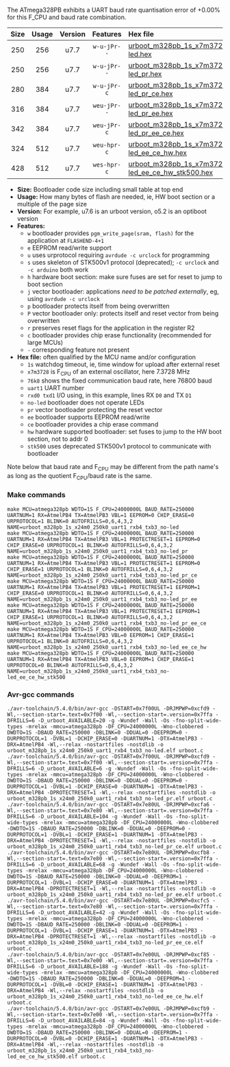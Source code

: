The ATmega328PB exhibits a UART baud rate quantisation error of +0.00% for this F_CPU and baud rate combination.

|Size|Usage|Version|Features|Hex file|
|:-:|:-:|:-:|:-:|:--|
|250|256|u7.7|`w-u-jPr--`|[urboot_m328pb_1s_x7m3728_76k8_uart1_rxb4_txb3_no-led.hex](https://raw.githubusercontent.com/stefanrueger/urboot.hex/main/mcus/atmega328pb/watchdog_1_s/external_oscillator_x/%2B7m372800_hz/%2B%2B76k8_baud/uart1_rxb4_txb3/no-led/urboot_m328pb_1s_x7m3728_76k8_uart1_rxb4_txb3_no-led.hex)|
|250|256|u7.7|`w-u-jPr--`|[urboot_m328pb_1s_x7m3728_76k8_uart1_rxb4_txb3_no-led_pr.hex](https://raw.githubusercontent.com/stefanrueger/urboot.hex/main/mcus/atmega328pb/watchdog_1_s/external_oscillator_x/%2B7m372800_hz/%2B%2B76k8_baud/uart1_rxb4_txb3/no-led/urboot_m328pb_1s_x7m3728_76k8_uart1_rxb4_txb3_no-led_pr.hex)|
|280|384|u7.7|`w-u-jPr-c`|[urboot_m328pb_1s_x7m3728_76k8_uart1_rxb4_txb3_no-led_pr_ce.hex](https://raw.githubusercontent.com/stefanrueger/urboot.hex/main/mcus/atmega328pb/watchdog_1_s/external_oscillator_x/%2B7m372800_hz/%2B%2B76k8_baud/uart1_rxb4_txb3/no-led/urboot_m328pb_1s_x7m3728_76k8_uart1_rxb4_txb3_no-led_pr_ce.hex)|
|316|384|u7.7|`weu-jPr--`|[urboot_m328pb_1s_x7m3728_76k8_uart1_rxb4_txb3_no-led_pr_ee.hex](https://raw.githubusercontent.com/stefanrueger/urboot.hex/main/mcus/atmega328pb/watchdog_1_s/external_oscillator_x/%2B7m372800_hz/%2B%2B76k8_baud/uart1_rxb4_txb3/no-led/urboot_m328pb_1s_x7m3728_76k8_uart1_rxb4_txb3_no-led_pr_ee.hex)|
|342|384|u7.7|`weu-jPr-c`|[urboot_m328pb_1s_x7m3728_76k8_uart1_rxb4_txb3_no-led_pr_ee_ce.hex](https://raw.githubusercontent.com/stefanrueger/urboot.hex/main/mcus/atmega328pb/watchdog_1_s/external_oscillator_x/%2B7m372800_hz/%2B%2B76k8_baud/uart1_rxb4_txb3/no-led/urboot_m328pb_1s_x7m3728_76k8_uart1_rxb4_txb3_no-led_pr_ee_ce.hex)|
|324|512|u7.7|`weu-hpr-c`|[urboot_m328pb_1s_x7m3728_76k8_uart1_rxb4_txb3_no-led_ee_ce_hw.hex](https://raw.githubusercontent.com/stefanrueger/urboot.hex/main/mcus/atmega328pb/watchdog_1_s/external_oscillator_x/%2B7m372800_hz/%2B%2B76k8_baud/uart1_rxb4_txb3/no-led/urboot_m328pb_1s_x7m3728_76k8_uart1_rxb4_txb3_no-led_ee_ce_hw.hex)|
|428|512|u7.7|`wes-hpr-c`|[urboot_m328pb_1s_x7m3728_76k8_uart1_rxb4_txb3_no-led_ee_ce_hw_stk500.hex](https://raw.githubusercontent.com/stefanrueger/urboot.hex/main/mcus/atmega328pb/watchdog_1_s/external_oscillator_x/%2B7m372800_hz/%2B%2B76k8_baud/uart1_rxb4_txb3/no-led/urboot_m328pb_1s_x7m3728_76k8_uart1_rxb4_txb3_no-led_ee_ce_hw_stk500.hex)|

- **Size:** Bootloader code size including small table at top end
- **Usage:** How many bytes of flash are needed, ie, HW boot section or a multiple of the page size
- **Version:** For example, u7.6 is an urboot version, o5.2 is an optiboot version
- **Features:**
  + `w` bootloader provides `pgm_write_page(sram, flash)` for the application at `FLASHEND-4+1`
  + `e` EEPROM read/write support
  + `u` uses urprotocol requiring `avrdude -c urclock` for programming
  + `s` uses skeleton of STK500v1 protocol (deprecated); `-c urclock` and `-c arduino` both work
  + `h` hardware boot section: make sure fuses are set for reset to jump to boot section
  + `j` vector bootloader: applications *need to be patched externally*, eg, using `avrdude -c urclock`
  + `p` bootloader protects itself from being overwritten
  + `P` vector bootloader only: protects itself and reset vector from being overwritten
  + `r` preserves reset flags for the application in the register R2
  + `c` bootloader provides chip erase functionality (recommended for large MCUs)
  + `-` corresponding feature not present
- **Hex file:** often qualified by the MCU name and/or configuration
  + `1s` watchdog timeout, ie, time window for upload after external reset
  + `x7m3728` is F<sub>CPU</sub> of an external oscillator, here 7.3728 MHz
  + `76k8` shows the fixed communication baud rate, here 76800 baud
  + `uart1` UART number
  + `rxd0 txd1` I/O using, in this example, lines RX `D0` and TX `D1`
  + `no-led` bootloader does not operate LEDs
  + `pr` vector bootloader protecting the reset vector
  + `ee` bootloader supports EEPROM read/write
  + `ce` bootloader provides a chip erase command
  + `hw` hardware supported bootloader: set fuses to jump to the HW boot section, not to addr 0
  + `stk500` uses deprecated STK500v1 protocol to communicate with bootloader


Note below that baud rate and F<sub>CPU</sub> may be different from the path name's as long as the quotient F<sub>CPU</sub>/baud rate is the same.

### Make commands
```
make MCU=atmega328pb WDTO=1S F_CPU=24000000L BAUD_RATE=250000 UARTNUM=1 RX=AtmelPB4 TX=AtmelPB3 VBL=1 EEPROM=0 CHIP_ERASE=0 URPROTOCOL=1 BLINK=0 AUTOFRILLS=0,6,4,3,2 NAME=urboot_m328pb_1s_x24m0_250k0_uart1_rxb4_txb3_no-led
make MCU=atmega328pb WDTO=1S F_CPU=24000000L BAUD_RATE=250000 UARTNUM=1 RX=AtmelPB4 TX=AtmelPB3 VBL=1 PROTECTRESET=1 EEPROM=0 CHIP_ERASE=0 URPROTOCOL=1 BLINK=0 AUTOFRILLS=0,6,4,3,2 NAME=urboot_m328pb_1s_x24m0_250k0_uart1_rxb4_txb3_no-led_pr
make MCU=atmega328pb WDTO=1S F_CPU=24000000L BAUD_RATE=250000 UARTNUM=1 RX=AtmelPB4 TX=AtmelPB3 VBL=1 PROTECTRESET=1 EEPROM=0 CHIP_ERASE=1 URPROTOCOL=1 BLINK=0 AUTOFRILLS=0,6,4,3,2 NAME=urboot_m328pb_1s_x24m0_250k0_uart1_rxb4_txb3_no-led_pr_ce
make MCU=atmega328pb WDTO=1S F_CPU=24000000L BAUD_RATE=250000 UARTNUM=1 RX=AtmelPB4 TX=AtmelPB3 VBL=1 PROTECTRESET=1 EEPROM=1 CHIP_ERASE=0 URPROTOCOL=1 BLINK=0 AUTOFRILLS=0,6,4,3,2 NAME=urboot_m328pb_1s_x24m0_250k0_uart1_rxb4_txb3_no-led_pr_ee
make MCU=atmega328pb WDTO=1S F_CPU=24000000L BAUD_RATE=250000 UARTNUM=1 RX=AtmelPB4 TX=AtmelPB3 VBL=1 PROTECTRESET=1 EEPROM=1 CHIP_ERASE=1 URPROTOCOL=1 BLINK=0 AUTOFRILLS=0,6,4,3,2 NAME=urboot_m328pb_1s_x24m0_250k0_uart1_rxb4_txb3_no-led_pr_ee_ce
make MCU=atmega328pb WDTO=1S F_CPU=24000000L BAUD_RATE=250000 UARTNUM=1 RX=AtmelPB4 TX=AtmelPB3 VBL=0 EEPROM=1 CHIP_ERASE=1 URPROTOCOL=1 BLINK=0 AUTOFRILLS=0,6,4,3,2 NAME=urboot_m328pb_1s_x24m0_250k0_uart1_rxb4_txb3_no-led_ee_ce_hw
make MCU=atmega328pb WDTO=1S F_CPU=24000000L BAUD_RATE=250000 UARTNUM=1 RX=AtmelPB4 TX=AtmelPB3 VBL=0 EEPROM=1 CHIP_ERASE=1 URPROTOCOL=0 BLINK=0 AUTOFRILLS=0,6,4,3,2 NAME=urboot_m328pb_1s_x24m0_250k0_uart1_rxb4_txb3_no-led_ee_ce_hw_stk500
```

### Avr-gcc commands
```
./avr-toolchain/5.4.0/bin/avr-gcc -DSTART=0x7f00UL -DRJMPWP=0xcfd9 -Wl,--section-start=.text=0x7f00 -Wl,--section-start=.version=0x7ffa -DFRILLS=6 -D_urboot_AVAILABLE=20 -g -Wundef -Wall -Os -fno-split-wide-types -mrelax -mmcu=atmega328pb -DF_CPU=24000000L -Wno-clobbered -DWDTO=1S -DBAUD_RATE=250000 -DBLINK=0 -DDUAL=0 -DEEPROM=0 -DURPROTOCOL=1 -DVBL=1 -DCHIP_ERASE=0 -DUARTNUM=1 -DTX=AtmelPB3 -DRX=AtmelPB4 -Wl,--relax -nostartfiles -nostdlib -o urboot_m328pb_1s_x24m0_250k0_uart1_rxb4_txb3_no-led.elf urboot.c
./avr-toolchain/5.4.0/bin/avr-gcc -DSTART=0x7f00UL -DRJMPWP=0xcfd9 -Wl,--section-start=.text=0x7f00 -Wl,--section-start=.version=0x7ffa -DFRILLS=6 -D_urboot_AVAILABLE=6 -g -Wundef -Wall -Os -fno-split-wide-types -mrelax -mmcu=atmega328pb -DF_CPU=24000000L -Wno-clobbered -DWDTO=1S -DBAUD_RATE=250000 -DBLINK=0 -DDUAL=0 -DEEPROM=0 -DURPROTOCOL=1 -DVBL=1 -DCHIP_ERASE=0 -DUARTNUM=1 -DTX=AtmelPB3 -DRX=AtmelPB4 -DPROTECTRESET=1 -Wl,--relax -nostartfiles -nostdlib -o urboot_m328pb_1s_x24m0_250k0_uart1_rxb4_txb3_no-led_pr.elf urboot.c
./avr-toolchain/5.4.0/bin/avr-gcc -DSTART=0x7e80UL -DRJMPWP=0xcfa6 -Wl,--section-start=.text=0x7e80 -Wl,--section-start=.version=0x7ffa -DFRILLS=6 -D_urboot_AVAILABLE=104 -g -Wundef -Wall -Os -fno-split-wide-types -mrelax -mmcu=atmega328pb -DF_CPU=24000000L -Wno-clobbered -DWDTO=1S -DBAUD_RATE=250000 -DBLINK=0 -DDUAL=0 -DEEPROM=0 -DURPROTOCOL=1 -DVBL=1 -DCHIP_ERASE=1 -DUARTNUM=1 -DTX=AtmelPB3 -DRX=AtmelPB4 -DPROTECTRESET=1 -Wl,--relax -nostartfiles -nostdlib -o urboot_m328pb_1s_x24m0_250k0_uart1_rxb4_txb3_no-led_pr_ce.elf urboot.c
./avr-toolchain/5.4.0/bin/avr-gcc -DSTART=0x7e80UL -DRJMPWP=0xcfb8 -Wl,--section-start=.text=0x7e80 -Wl,--section-start=.version=0x7ffa -DFRILLS=6 -D_urboot_AVAILABLE=68 -g -Wundef -Wall -Os -fno-split-wide-types -mrelax -mmcu=atmega328pb -DF_CPU=24000000L -Wno-clobbered -DWDTO=1S -DBAUD_RATE=250000 -DBLINK=0 -DDUAL=0 -DEEPROM=1 -DURPROTOCOL=1 -DVBL=1 -DCHIP_ERASE=0 -DUARTNUM=1 -DTX=AtmelPB3 -DRX=AtmelPB4 -DPROTECTRESET=1 -Wl,--relax -nostartfiles -nostdlib -o urboot_m328pb_1s_x24m0_250k0_uart1_rxb4_txb3_no-led_pr_ee.elf urboot.c
./avr-toolchain/5.4.0/bin/avr-gcc -DSTART=0x7e80UL -DRJMPWP=0xcfc5 -Wl,--section-start=.text=0x7e80 -Wl,--section-start=.version=0x7ffa -DFRILLS=6 -D_urboot_AVAILABLE=42 -g -Wundef -Wall -Os -fno-split-wide-types -mrelax -mmcu=atmega328pb -DF_CPU=24000000L -Wno-clobbered -DWDTO=1S -DBAUD_RATE=250000 -DBLINK=0 -DDUAL=0 -DEEPROM=1 -DURPROTOCOL=1 -DVBL=1 -DCHIP_ERASE=1 -DUARTNUM=1 -DTX=AtmelPB3 -DRX=AtmelPB4 -DPROTECTRESET=1 -Wl,--relax -nostartfiles -nostdlib -o urboot_m328pb_1s_x24m0_250k0_uart1_rxb4_txb3_no-led_pr_ee_ce.elf urboot.c
./avr-toolchain/5.4.0/bin/avr-gcc -DSTART=0x7e00UL -DRJMPWP=0xcf85 -Wl,--section-start=.text=0x7e00 -Wl,--section-start=.version=0x7ffa -DFRILLS=6 -D_urboot_AVAILABLE=188 -g -Wundef -Wall -Os -fno-split-wide-types -mrelax -mmcu=atmega328pb -DF_CPU=24000000L -Wno-clobbered -DWDTO=1S -DBAUD_RATE=250000 -DBLINK=0 -DDUAL=0 -DEEPROM=1 -DURPROTOCOL=1 -DVBL=0 -DCHIP_ERASE=1 -DUARTNUM=1 -DTX=AtmelPB3 -DRX=AtmelPB4 -Wl,--relax -nostartfiles -nostdlib -o urboot_m328pb_1s_x24m0_250k0_uart1_rxb4_txb3_no-led_ee_ce_hw.elf urboot.c
./avr-toolchain/5.4.0/bin/avr-gcc -DSTART=0x7e00UL -DRJMPWP=0xcfb9 -Wl,--section-start=.text=0x7e00 -Wl,--section-start=.version=0x7ffa -DFRILLS=6 -D_urboot_AVAILABLE=84 -g -Wundef -Wall -Os -fno-split-wide-types -mrelax -mmcu=atmega328pb -DF_CPU=24000000L -Wno-clobbered -DWDTO=1S -DBAUD_RATE=250000 -DBLINK=0 -DDUAL=0 -DEEPROM=1 -DURPROTOCOL=0 -DVBL=0 -DCHIP_ERASE=1 -DUARTNUM=1 -DTX=AtmelPB3 -DRX=AtmelPB4 -Wl,--relax -nostartfiles -nostdlib -o urboot_m328pb_1s_x24m0_250k0_uart1_rxb4_txb3_no-led_ee_ce_hw_stk500.elf urboot.c
```

